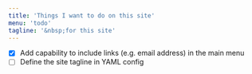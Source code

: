 ```yaml
---
title: 'Things I want to do on this site'
menu: 'todo'
tagline: '&nbsp;for this site'
---
```


- [x] Add capability to include links (e.g. email address) in the main menu
- [ ] Define the site tagline in YAML config
